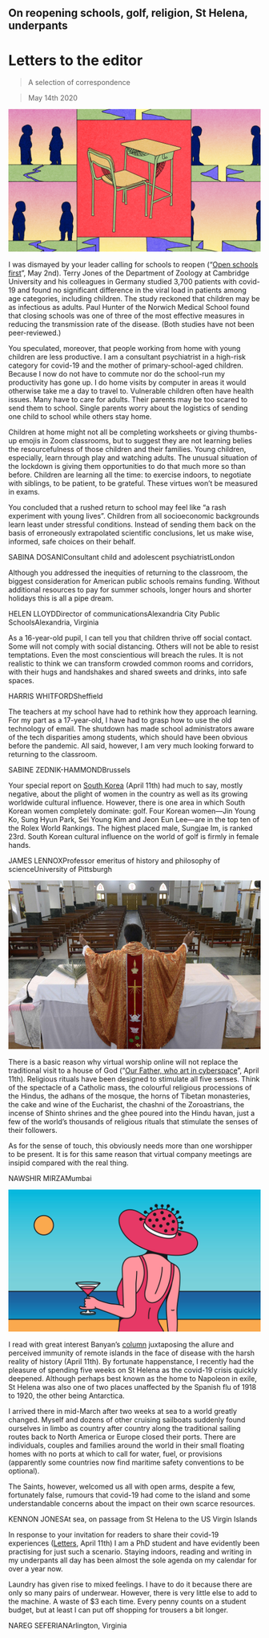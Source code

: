 ## On reopening schools, golf, religion, St Helena, underpants

# Letters to the editor

> A selection of correspondence

> May 14th 2020

![](./images/20200502_IRD001_apple_news.jpg)

I was dismayed by your leader calling for schools to reopen (“[Open schools first](https://www.economist.com//leaders/2020/04/30/when-easing-lockdowns-governments-should-open-schools-first)”, May 2nd). Terry Jones of the Department of Zoology at Cambridge University and his colleagues in Germany studied 3,700 patients with covid-19 and found no significant difference in the viral load in patients among age categories, including children. The study reckoned that children may be as infectious as adults. Paul Hunter of the Norwich Medical School found that closing schools was one of three of the most effective measures in reducing the transmission rate of the disease. (Both studies have not been peer-reviewed.)

You speculated, moreover, that people working from home with young children are less productive. I am a consultant psychiatrist in a high-risk category for covid-19 and the mother of primary-school-aged children. Because I now do not have to commute nor do the school-run my productivity has gone up. I do home visits by computer in areas it would otherwise take me a day to travel to. Vulnerable children often have health issues. Many have to care for adults. Their parents may be too scared to send them to school. Single parents worry about the logistics of sending one child to school while others stay home.

Children at home might not all be completing worksheets or giving thumbs-up emojis in Zoom classrooms, but to suggest they are not learning belies the resourcefulness of those children and their families. Young children, especially, learn through play and watching adults. The unusual situation of the lockdown is giving them opportunities to do that much more so than before. Children are learning all the time: to exercise indoors, to negotiate with siblings, to be patient, to be grateful. These virtues won’t be measured in exams.

You concluded that a rushed return to school may feel like “a rash experiment with young lives”. Children from all socioeconomic backgrounds learn least under stressful conditions. Instead of sending them back on the basis of erroneously extrapolated scientific conclusions, let us make wise, informed, safe choices on their behalf.

SABINA DOSANIConsultant child and adolescent psychiatristLondon

Although you addressed the inequities of returning to the classroom, the biggest consideration for American public schools remains funding. Without additional resources to pay for summer schools, longer hours and shorter holidays this is all a pipe dream.

HELEN LLOYDDirector of communicationsAlexandria City Public SchoolsAlexandria, Virginia

As a 16-year-old pupil, I can tell you that children thrive off social contact. Some will not comply with social distancing. Others will not be able to resist temptations. Even the most conscientious will breach the rules. It is not realistic to think we can transform crowded common rooms and corridors, with their hugs and handshakes and shared sweets and drinks, into safe spaces.

HARRIS WHITFORDSheffield

The teachers at my school have had to rethink how they approach learning. For my part as a 17-year-old, I have had to grasp how to use the old technology of email. The shutdown has made school administrators aware of the tech disparities among students, which should have been obvious before the pandemic. All said, however, I am very much looking forward to returning to the classroom.

SABINE ZEDNIK-HAMMONDBrussels

Your special report on [South Korea](https://www.economist.com//special-report/2020/04/08/south-korea-is-going-through-deep-social-economic-change) (April 11th) had much to say, mostly negative, about the plight of women in the country as well as its growing worldwide cultural influence. However, there is one area in which South Korean women completely dominate: golf. Four Korean women—Jin Young Ko, Sung Hyun Park, Sei Young Kim and Jeon Eun Lee—are in the top ten of the Rolex World Rankings. The highest placed male, Sungjae Im, is ranked 23rd. South Korean cultural influence on the world of golf is firmly in female hands.

JAMES LENNOXProfessor emeritus of history and philosophy of scienceUniversity of Pittsburgh

![](./images/20200411_IRD004_apple_news.jpg)

There is a basic reason why virtual worship online will not replace the traditional visit to a house of God (“[Our Father, who art in cyberspace](https://www.economist.com//international/2020/04/11/churches-turn-to-the-internet-to-reach-their-flocks)”, April 11th). Religious rituals have been designed to stimulate all five senses. Think of the spectacle of a Catholic mass, the colourful religious processions of the Hindus, the adhans of the mosque, the horns of Tibetan monasteries, the cake and wine of the Eucharist, the chashni of the Zoroastrians, the incense of Shinto shrines and the ghee poured into the Hindu havan, just a few of the world’s thousands of religious rituals that stimulate the senses of their followers.

As for the sense of touch, this obviously needs more than one worshipper to be present. It is for this same reason that virtual company meetings are insipid compared with the real thing.

NAWSHIR MIRZAMumbai

![](./images/20200411_ASD001_apple_news.jpg)

I read with great interest Banyan’s [column](https://www.economist.com//asia/2020/04/11/the-eternal-fanciful-allure-of-the-south-pacific) juxtaposing the allure and perceived immunity of remote islands in the face of disease with the harsh reality of history (April 11th). By fortunate happenstance, I recently had the pleasure of spending five weeks on St Helena as the covid-19 crisis quickly deepened. Although perhaps best known as the home to Napoleon in exile, St Helena was also one of two places unaffected by the Spanish flu of 1918 to 1920, the other being Antarctica.

I arrived there in mid-March after two weeks at sea to a world greatly changed. Myself and dozens of other cruising sailboats suddenly found ourselves in limbo as country after country along the traditional sailing routes back to North America or Europe closed their ports. There are individuals, couples and families around the world in their small floating homes with no ports at which to call for water, fuel, or provisions (apparently some countries now find maritime safety conventions to be optional).

The Saints, however, welcomed us all with open arms, despite a few, fortunately false, rumours that covid-19 had come to the island and some understandable concerns about the impact on their own scarce resources.

KENNON JONESAt sea, on passage from St Helena to the US Virgin Islands

In response to your invitation for readers to share their covid-19 experiences ([Letters](https://www.economist.com//letters/2020/04/08/letters-to-the-editor), April 11th) I am a PhD student and have evidently been practising for just such a scenario. Staying indoors, reading and writing in my underpants all day has been almost the sole agenda on my calendar for over a year now.

Laundry has given rise to mixed feelings. I have to do it because there are only so many pairs of underwear. However, there is very little else to add to the machine. A waste of $3 each time. Every penny counts on a student budget, but at least I can put off shopping for trousers a bit longer.

NAREG SEFERIANArlington, Virginia
